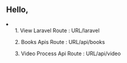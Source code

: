 <h2>Hello,</h2>
<li>
    <ol>1. View Laravel Route : URL/laravel </ol>
    <ol>2. Books Apis Route : URL/api/books </ol>
    <ol>3. Video Process Api Route : URL/api/video </ol>
</li>
